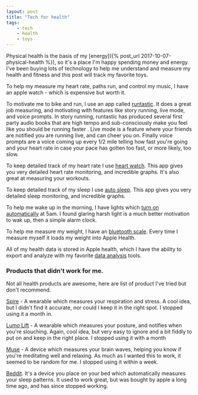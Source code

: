 ```yaml
---
layout: post
title: "Tech for health"
tags:
    - tech
    - health
    - toys
---
```


Physical health is the basis of my [energy]({% post_url 2017-10-07-physical-health %}), so it's a place I'm happy spending money and energy. I've been buying lots of technology to help me understand and measure my health and fitness and this post will track my favorite toys.

To help my measure my heart rate, paths run, and control my music, I have an apple watch - which is expensive but worth it.

To motivate me to bike and run, I use an app called [runtastic](https://www.runtastic.com).  It does a great job measuring, and motivating with features like story running, live mode, and voice prompts. In story running, runtastic has produced several first party audio books that are high tempo and sub-consciously make you feel like you should be running faster .  Live mode is a feature where your friends are notified you are running live, and can cheer you on. Finally voice prompts are a voice coming up every 1/2 mile telling how fast you're going and your heart rate in case your pace has gotten too fast, or more likely, too slow.

To keep detailed track of my heart rate I use [heart watch](http://heartwatch.tantsissa.com/). This app gives you very detailed heart rate monitoring, and incredible graphs. It's also great at measuring your workouts.

To keep detailed track of my sleep I use [auto sleep](http://autosleep.tantsissa.com/). This app gives you very detailed sleep monitoring, and incredible graphs.

To help me wake up in the morning, I have lights which [turn on automatically](https://www.wink.com/) at 5am. I found glaring harsh light is a much better motivation to wak up, then a simple alarm clock.

To help me measure my weight, I have an [bluetooth scale](https://www.amazon.com/RENPHO-Bluetooth-Body-Fat-Scale/dp/B01N1UX8RW/).  Every time I measure myself it loads my weight into Apple Health.

All of my health data is stored in Apple health, which I have the ability to export and analyze with my favorite [data analysis](https://github.com/idvorkin/LinqPadSnippets/blob/master/python/pandas_weight.py) tools.

### Products that didn't work for me.

Not all health products are awesome, here are list of product I've tried but don't recommend.

[Spire](https://spire.io) - A wearable which measures your respiration and stress. A cool idea, but I didn't find it accurate, nor could I keep it in the right spot. I stopped using it a month in.

[Lumo Lift](https://www.lumobodytech.com/lumo-lift) - A wearable which measures your posture, and notifies when you're slouching. Again, cool idea, but very easy to ignore and a bit fiddly to put on and keep in the right place. I stopped using it with a month

[Muse](http://www.choosemuse.com/) - A device which measures your brain waves, helping you know if you're meditating well and relaxing. As much as I wanted this to work, it seemed to be random for me.  I stopped using it within a week.

[Beddit](https://www.beddit.com/). It's a device you place on your bed which automatically measures your sleep patterns. It used to work great, but was bought by apple a long time ago, and has since stopped working.





